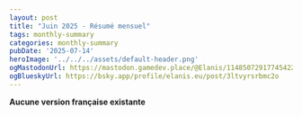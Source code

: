 ```yaml
---
layout: post
title: "Juin 2025 - Résumé mensuel"
tags: monthly-summary
categories: monthly-summary
pubDate: '2025-07-14'
heroImage: '../../../assets/default-header.png'
ogMastodonUrl: https://mastodon.gamedev.place/@Elanis/114850729177454220
ogBlueskyUrl: https://bsky.app/profile/elanis.eu/post/3ltvyrsrbmc2o
---
```

<b>Aucune version française existante</b>